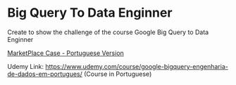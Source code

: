 
# Big Query To Data Enginner
Create to show the challenge of the course  Google Big Query to Data Enginner 

[MarketPlace Case - Portuguese Version](https://github.com/monicassilva/BigQueryToDataEnginner/files/10127197/MarketPlace.PT.pdf)

Udemy Link: https://www.udemy.com/course/google-bigquery-engenharia-de-dados-em-portugues/ (Course in Portuguese)
